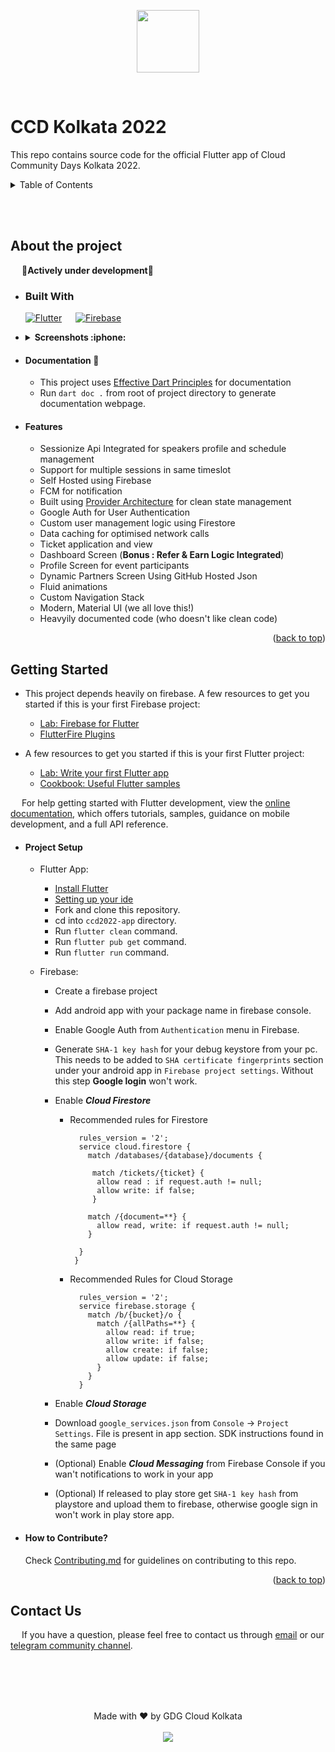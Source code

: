 <a name="readme-top"></a>

<p align="center">
  <img width="100" height="100" src="https://raw.githubusercontent.com/gdgcloudkol/ccd2022-app/main/android/app/src/main/res/mipmap-xxhdpi/ic_launcher.png">
</p>

<br>

# CCD Kolkata 2022

This repo contains source code for the official Flutter app of Cloud Community Days Kolkata 2022. 

<!-- TABLE OF CONTENTS -->
<details>
  <summary>Table of Contents</summary>
  <ol>
    <br>
    <li>
      <a href="#about-the-project">About The Project</a>
      <ul>
        <li><a href="#built-with">Built With</a></li>
        <li><a href="#screenshots">Screenshots</a></li>
        <li><a href="#doc">Documentation</a></li>
        <li><a href="#features">Features</a></li>
      </ul>
    </li>
    <li>
      <a href="#getting-started">Getting Started</a>
      <ul>
        <li><a href="#project-setup">Project Setup</a></li>
        <li><a href="#how-to-contribute">How to contribute</a></li>
      </ul>
    </li>
    <!-- <li><a href="#roadmap">Roadmap</a></li> -->
    <li><a href="#contact-us">Contact</a></li>
    <!-- <li><a href="#acknowledgments">Acknowledgments</a></li> -->
  </ol>
</details>

<br><br>

## About the project

 &emsp; :construction:**Actively under development**:construction:
 
- ### Built With

  [![Flutter][flutter-image]][flutter-url] &emsp; [![Firebase][firebase-image]][firebase-url]
 
- <details>
  <summary id="screenshots"><b>Screenshots :iphone: </b></summary>
  <br>
  
  <img width = "200" height = "400" src="https://raw.githubusercontent.com/gdgcloudkol/ccd2022-app/main/data/Screenshots/Google%20Pixel%204%20XL%20Screenshot%201.png">
  &nbsp;
  <img width = "200" height = "400" src="https://raw.githubusercontent.com/gdgcloudkol/ccd2022-app/main/data/Screenshots/Google%20Pixel%204%20XL%20Screenshot%202.png">
  &nbsp;
  <img width = "200" height = "400" src="https://raw.githubusercontent.com/gdgcloudkol/ccd2022-app/main/data/Screenshots/Google%20Pixel%204%20XL%20Screenshot%203.png">
  &nbsp;
  <img width = "200" height = "400" src="https://raw.githubusercontent.com/gdgcloudkol/ccd2022-app/main/data/Screenshots/Google%20Pixel%204%20XL%20Screenshot%204.png">
  
</details>

- #### <p id = "doc"> Documentation :notebook: </p>

  * This project uses [Effective Dart Principles]() for documentation
  * Run `dart doc .` from root of project directory to generate documentation webpage.

- #### Features

  * Sessionize Api Integrated for speakers profile and schedule management
  * Support for multiple sessions in same timeslot
  * Self Hosted using Firebase
  * FCM for notification
  * Built using [Provider Architecture](https://pub.dev/packages/provider) for clean state management
  * Google Auth for User Authentication
  * Custom user management logic using Firestore
  * Data caching for optimised network calls
  * Ticket application and view
  * Dashboard Screen (**Bonus : Refer & Earn Logic Integrated**)
  * Profile Screen for event participants
  * Dynamic Partners Screen Using GitHub Hosted Json
  * Fluid animations
  * Custom Navigation Stack
  * Modern, Material UI (we all love this!)
  * Heavyily documented code (who doesn't like clean code)
 
<p align="right">(<a href="#readme-top">back to top</a>)</p>

## Getting Started

- This project depends heavily on firebase. A few resources to get you started if this is your first Firebase project:

  * [Lab: Firebase for Flutter](https://firebase.google.com/codelabs/firebase-get-to-know-flutter#0)
  * [FlutterFire Plugins](https://firebase.flutter.dev/)

- A few resources to get you started if this is your first Flutter project:

  * [Lab: Write your first Flutter app](https://docs.flutter.dev/get-started/codelab)
  * [Cookbook: Useful Flutter samples](https://docs.flutter.dev/cookbook)

&emsp; For help getting started with Flutter development, view the
[online documentation](https://docs.flutter.dev/), which offers tutorials,
samples, guidance on mobile development, and a full API reference.

- #### Project Setup

  * Flutter App:
    * [Install Flutter](https://docs.flutter.dev/get-started/install)
    * [Setting up your ide](https://flutter.io/ide-setup/)
    * Fork and clone this repository.
    * cd into `ccd2022-app` directory.
    * Run `flutter clean` command.
    * Run `flutter pub get` command.
    * Run `flutter run` command.
  
  * Firebase:
    * Create a firebase project
    * Add android app with your package name in firebase console.
    * Enable Google Auth from `Authentication` menu in Firebase.
    * Generate `SHA-1 key hash` for your debug keystore from your pc. This needs to be added to `SHA certificate fingerprints` section under your android app in `Firebase project settings`. Without this step **Google login** won't work.
    * Enable ***Cloud Firestore***
      * Recommended rules for Firestore 

          ```JS
            rules_version = '2';
            service cloud.firestore {
              match /databases/{database}/documents {

               match /tickets/{ticket} {
                allow read : if request.auth != null;
                allow write: if false;
               }

              match /{document=**} {
                allow read, write: if request.auth != null;
              }

            }
           }
         ```
         
      * Recommended Rules for Cloud Storage

          ```JS
            rules_version = '2';
            service firebase.storage {
              match /b/{bucket}/o {
                match /{allPaths=**} {
                  allow read: if true;
                  allow write: if false;
                  allow create: if false;
                  allow update: if false;
                }
              }
            }
          ```

    * Enable ***Cloud Storage***
    * Download `google_services.json` from `Console` -> `Project Settings`. File is present in app section. SDK instructions found in the same page
    * (Optional) Enable ***Cloud Messaging*** from Firebase Console if you wan't notifications to work in your app
    * (Optional) If released to play store get `SHA-1 key hash` from playstore and upload them to firebase, otherwise google sign in won't work in play store app.

* #### How to Contribute?
  
    Check [Contributing.md](https://github.com/gdgcloudkol/ccd2022-app/blob/main/CONTRIBUTING.md) for guidelines on contributing to this repo.

<p align="right">(<a href="#readme-top">back to top</a>)</p>

## Contact Us

&emsp; If you have a question, please feel free to contact us through [email](mailto:gdgcloudkol@gmail.com) or our [telegram community channel](https://telegram.me/gdgcloudkol).

<br><br><br><br>

<p align="center">
  Made with ❤️ by GDG Cloud Kolkata
  <br><br>
  <a href="https://opensource.org/licenses/MIT"> <img src="https://img.shields.io/badge/License-MIT-yellow.svg" /> </a>
</p>






<!-- MARKDOWN LINKS & IMAGES -->
<!-- https://www.markdownguide.org/basic-syntax/#reference-style-links -->
[flutter-image]: https://img.shields.io/badge/Flutter-%2302569B.svg?style=plastic&logo=Flutter&logoColor=5cc8f8
[flutter-url]: https://flutter.dev
[firebase-image]: https://img.shields.io/badge/firebase-%23039BE5.svg?style=plastic&logo=firebase
[firebase-url]: https://firebase.com/
